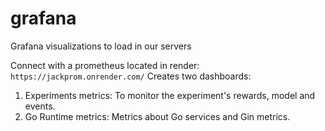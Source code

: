 # grafana
Grafana visualizations to load in our servers

Connect with a prometheus located in render: `https://jackprom.onrender.com/`
Creates two dashboards:
1. Experiments metrics: To monitor the experiment's rewards, model and events.
2. Go Runtime metrics: Metrics about Go services and Gin metrics.
